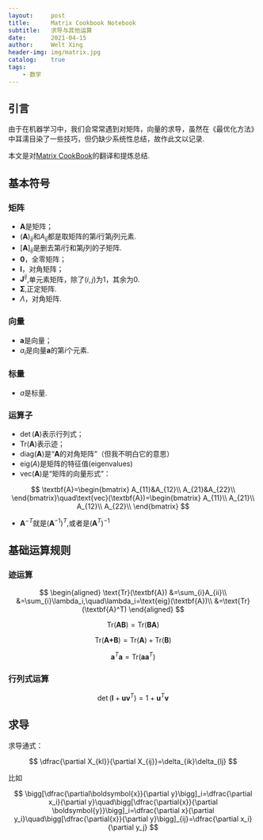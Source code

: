 ```yaml
---
layout:     post
title:      Matrix Cookbook Notebook
subtitle:   求导与其他运算
date:       2021-04-15
author:     Welt Xing
header-img: img/matrix.jpg
catalog:    true
tags:
    - 数学
---
```


## 引言

由于在机器学习中，我们会常常遇到对矩阵，向量的求导，虽然在《最优化方法》中耳濡目染了一些技巧，但仍缺少系统性总结，故作此文以记录.

本文是对[Matrix CookBook](https://www.math.uwaterloo.ca/~hwolkowi/matrixcookbook.pdf)的翻译和提炼总结.

## 基本符号

### 矩阵

- $\textbf{A}$是矩阵；
- $(\textbf{A})_{ij}$和$A_{ij}$都是取矩阵的第$i$行第$j$列元素.
- $[\textbf{A}]_{ij}$是删去第$i$行和第$j$列的子矩阵.
- $\textbf{0}$，全零矩阵；
- $\textbf{I}$，对角矩阵；
- $\textbf{J}^{ij}$,单元素矩阵，除了$(i,j)$为$1$，其余为$0$.
- $\bm{\Sigma}$,正定矩阵.
- $\Lambda$，对角矩阵.

### 向量

- $\textbf{a}$是向量；
- $a_i$是向量$\textbf{a}$的第$i$个元素.

### 标量

- $a$是标量.

### 运算子

- $\det(\textbf{A})$表示行列式；
- $\text{Tr}(\textbf{A})$表示迹；
- $\text{diag}(\textbf{A})$是“$\textbf{A}$的对角矩阵”（但我不明白它的意思）
- $\text{eig}(A)$是矩阵的特征值(eigenvalues)
- $\text{vec}(\textbf{A})$是“矩阵的向量形式”：

$$
\textbf{A}=\begin{bmatrix}
A_{11}&A_{12}\\
A_{21}&A_{22}\\
\end{bmatrix}\quad\text{vec}(\textbf{A})=\begin{bmatrix}
A_{11}\\
A_{21}\\
A_{12}\\
A_{22}\\
\end{bmatrix}
$$

- $\textbf{A}^{-T}$就是$(\textbf{A}^{-1})^T$,或者是$(\textbf{A}^{T})^{-1}$

## 基础运算规则

### 迹运算

$$
\begin{aligned}
\text{Tr}(\textbf{A})
&=\sum_{i}A_{ii}\\
&=\sum_{i}\lambda_i,\quad\lambda_i=\text{eig}(\textbf{A})\\
&=\text{Tr}(\textbf{A}^T)
\end{aligned}
$$

$$
\text{Tr}(\textbf{AB})=\text{Tr}(\textbf{BA})
$$

$$
\text{Tr}(\textbf{A+B})=\text{Tr}(\textbf{A})+\text{Tr}(\textbf{B})
$$

$$\textbf{a}^T\textbf{a}=\text{Tr}(\textbf{aa}^T)$$

### 行列式运算

$$
\det(\textbf{I}+\textbf{uv}^T)=1+\textbf{u}^T\textbf{v}
$$

## 求导

求导通式：

$$
\dfrac{\partial X_{kl}}{\partial X_{ij}}=\delta_{ik}\delta_{lj}
$$

比如

$$
\bigg[\dfrac{\partial\boldsymbol{x}}{\partial y}\bigg]_i=\dfrac{\partial x_i}{\partial y}\quad\bigg[\dfrac{\partial{x}}{\partial \boldsymbol{y}}\bigg]_i=\dfrac{\partial x}{\partial y_i}\quad\bigg[\dfrac{\partial{x}}{\partial y}\bigg]_{ij}=\dfrac{\partial x_i}{\partial y_j}
$$
